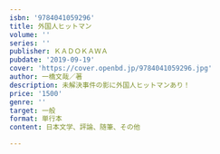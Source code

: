 ```yaml
---
isbn: '9784041059296'
title: 外国人ヒットマン
volume: ''
series: ''
publisher: ＫＡＤＯＫＡＷＡ
pubdate: '2019-09-19'
cover: 'https://cover.openbd.jp/9784041059296.jpg'
author: 一橋文哉／著
description: 未解決事件の影に外国人ヒットマンあり！
price: '1500'
genre: ''
target: 一般
format: 単行本
content: 日本文学、評論、随筆、その他

---
```

